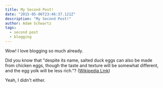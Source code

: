 ```yaml
---
title: My Second Post!
date: "2015-05-06T23:46:37.121Z"
description: "My Second Post!"
author: Adam Schwartz
tags:
  - second post
  - blogging    
---
```


Wow! I love blogging so much already.

Did you know that "despite its name, salted duck eggs can also be made from
chicken eggs, though the taste and texture will be somewhat different, and the
egg yolk will be less rich."?
([Wikipedia Link](https://en.wikipedia.org/wiki/Salted_duck_egg))

Yeah, I didn't either.
